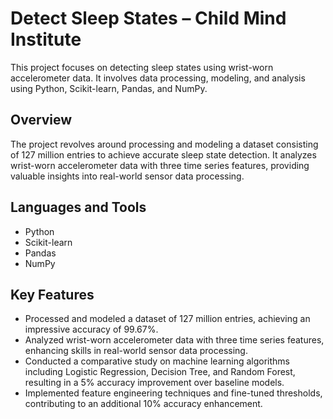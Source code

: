# Detect Sleep States – Child Mind Institute

This project focuses on detecting sleep states using wrist-worn accelerometer data. It involves data processing, modeling, and analysis using Python, Scikit-learn, Pandas, and NumPy.

## Overview

The project revolves around processing and modeling a dataset consisting of 127 million entries to achieve accurate sleep state detection. It analyzes wrist-worn accelerometer data with three time series features, providing valuable insights into real-world sensor data processing.

## Languages and Tools

- Python
- Scikit-learn
- Pandas
- NumPy

## Key Features

- Processed and modeled a dataset of 127 million entries, achieving an impressive accuracy of 99.67%.
- Analyzed wrist-worn accelerometer data with three time series features, enhancing skills in real-world sensor data processing.
- Conducted a comparative study on machine learning algorithms including Logistic Regression, Decision Tree, and Random Forest, resulting in a 5% accuracy improvement over baseline models.
- Implemented feature engineering techniques and fine-tuned thresholds, contributing to an additional 10% accuracy enhancement.
